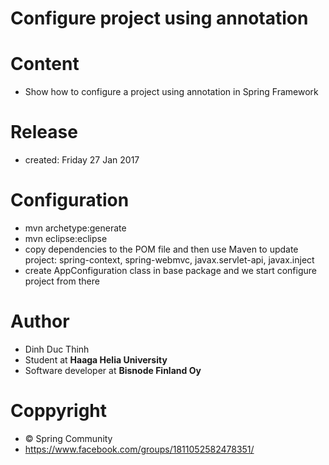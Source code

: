 
# Configure project using annotation 
# Content 
- Show how to configure a project using annotation in Spring Framework

# Release 
- created: Friday 27 Jan 2017 

# Configuration 
- mvn archetype:generate
- mvn eclipse:eclipse
- copy dependencies to the POM file and then use Maven to update project: spring-context, spring-webmvc, javax.servlet-api, javax.inject
- create AppConfiguration class in base package and we start configure project from there

# Author
- Dinh Duc Thinh
- Student at <b>Haaga Helia University</b>
- Software developer at <b>Bisnode Finland Oy</b>

# Coppyright 
- © Spring Community 
- https://www.facebook.com/groups/1811052582478351/



